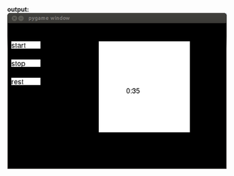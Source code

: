 **output:**
![stopWatch](https://github.com/alwasa0b/school/blob/master/introToPython/miniProject3/stopWatch.png?raw=true)
